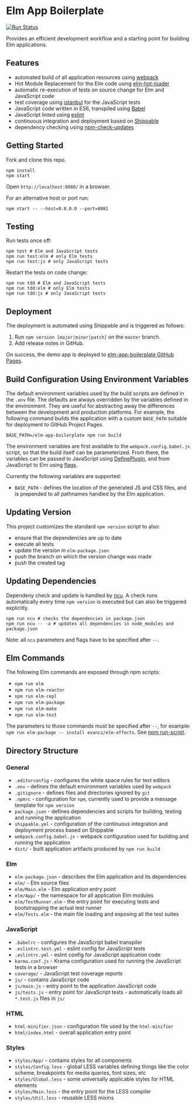 # Elm App Boilerplate

[![Run Status](https://api.shippable.com/projects/572133332a8192902e1e2958/badge?branch=master)](https://app.shippable.com/projects/572133332a8192902e1e2958)

Provides an efficient development workflow and a starting point for building Elm applications.


## Features

- automated build of all application resources using [webpack](http://webpack.github.io/)
- Hot Module Replacement for the Elm code using [elm-hot-loader](https://github.com/fluxxu/elm-hot-loader)
- automatic re-execution of tests on source change for Elm and JavaScript code
- test coverage using [istanbul](https://github.com/gotwarlost/istanbul) for the JavaScript tests
- JavaScript code written in ES6, transpiled using [Babel](https://babeljs.io/)
- JavaScript linted using [eslint](http://eslint.org/)
- continuous integration and deployment based on [Shippable](https://app.shippable.com/)
- dependency checking using [npm-check-updates](https://github.com/tjunnone/npm-check-updates)


## Getting Started

Fork and clone this repo.

```
npm install
npm start
```

Open `http://localhost:8080/` in a browser.

For an alternative host or port run:

```
npm start -- --host=0.0.0.0 --port=8081
```

## Testing

Run tests once off:

```
npm test # Elm and JavaScript tests
npm run test:elm # only Elm tests
npm run test:js # only JavaScript tests
```

Restart the tests on code change:

```
npm run tdd # Elm and JavaScript tests
npm run tdd:elm # only Elm tests
npm run tdd:js # only JavaScript tests
```


## Deployment

The deployment is automated using Shippable and is triggered as follows:

1. Run `npm version [major|minor|patch]` on the `master` branch.
2. Add release notes in GitHub.

On success, the demo app is deployed to [elm-app-boilerplate GitHub Pages](http://gkubisa.github.io/elm-app-boilerplate/).


## Build Configuration Using Environment Variables

The default environment variables used by the build scripts are defined in the `.env` file. The defaults are always overridden by the variables defined in the environment. They are useful for abstracting away the differences between the development and production platforms. For example, the following command builds the application with a custom `BASE_PATH` suitable for deployment to GitHub Project Pages.

```
BASE_PATH=/elm-app-boilerplate npm run build
```

The environment variables are first available to the `webpack.config.babel.js` script, so that the build itself can be parameterized. From there, the variables can be passed to JavaScript using [DefinePlugin](https://webpack.github.io/docs/list-of-plugins.html#defineplugin), and from JavaScript to Elm using [flags](http://package.elm-lang.org/packages/elm-lang/html/1.1.0/Html-App#programWithFlags).

Currently the following variables are supported:

- `BASE_PATH` - defines the location of the generated JS and CSS files, and is prepended to all pathnames handled by the Elm application.


## Updating Version

This project customizes the standard `npm version` script to also:

- ensure that the dependencies are up to date
- execute all tests
- update the version in `elm-package.json`
- push the branch on which the version change was made
- push the created tag


## Updating Dependencies

Dependeny check and update is handled by [ncu](https://github.com/tjunnone/npm-check-updates). A check runs automatically every time `npm version` is executed but can also be triggered explicitly.

```
npm run ncu # checks the dependencies in package.json
npm run ncu -- -a # updates all dependencies in node_modules and package.json
```

Note: all `ncu` parameters and flags have to be specified after `--`.


## Elm Commands

The following Elm commands are exposed through npm scripts:

- `npm run elm`
- `npm run elm-reactor`
- `npm run elm-repl`
- `npm run elm-package`
- `npm run elm-make`
- `npm run elm-test`

The parameters to those commands must be specified after `--`, for example: `npm run elm-package -- install evancz/elm-effects`. See [npm run-script](https://docs.npmjs.com/cli/run-script).


## Directory Structure

### General

- `.editorconfig` - configures the white space rules for text editors
- `.env` - defines the default environment variables used by `webpack`
- `.gitignore` - defines files and directories ignored by `git` 
- `.npmrc` - configuration for `npm`, currently used to provide a message template for `npm version`
- `package.json` - defines dependencies and scripts for building, testing and running the application
- `shippable.yml` - configuration of the continuous integration and deployment process based on Shippable
- `webpack.config.babel.js` - webpack configuration used for building and running the application
- `dist/` - built application artifacts produced by `npm run build`

### Elm

- `elm-package.json` - describes the Elm application and its dependencies
- `elm/` - Elm source files
- `elm/Main.elm` - Elm application entry point
- `elm/App/` - the namespace for all application Elm modules
- `elm/TestRunner.elm` - the entry point for executing tests and bootstrapping the actual test runner
- `elm/Tests.elm` - the main file loading and exposing all the test suites

### JavaScript

- `.babelrc` - configures the JavaScript babel transpiler
- `.eslintrc.test.yml` - eslint config for JavaScript tests
- `.eslintrc.yml` - eslint config for JavaScript application code
- `karma.conf.js` - Krama configuration used for running the JavaScript tests in a browser
- `coverage/` - JavaScript test coverage reports
- `js/` - contains JavaScript code
- `js/main.js` - entry point to the application JavaScript code
- `js/tests.js` - entry point for JavaScript tests - automatically loads all `*.test.js` files in `js/`

### HTML

- `html-minifier.json` - configuration file used by the `html-minifier`
- `html/index.html` - overall application entry point

### Styles

- `styles/App/` - contains styles for all components
- `styles/Config.less` - global LESS variables defining things like the color scheme, breakpoints for media queries, font sizes, etc
- `styles/Global.less` - some universally applicable styles for HTML elements
- `styles/Main.less` - the entry point for the LESS compiler
- `styles/Util.less` - reusable LESS mixins
